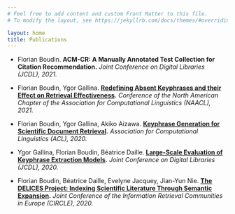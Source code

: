 ```yaml
---
# Feel free to add content and custom Front Matter to this file.
# To modify the layout, see https://jekyllrb.com/docs/themes/#overriding-theme-defaults

layout: home
title: Publications
---
```


- Florian Boudin.
  **ACM-CR: A Manually Annotated Test Collection for Citation Recommendation.**
  *Joint Conference on Digital Libraries (JCDL), 2021.*

- Florian Boudin, Ygor Gallina.
  **[Redefining Absent Keyphrases and their Effect on Retrieval Effectiveness](https://www.aclweb.org/anthology/2020.acl-main.105.pdf).**
  *Conference of the North American Chapter of the Association for Computational Linguistics (NAACL), 2021.*

- Florian Boudin, Ygor Gallina, Akiko Aizawa.
  **[Keyphrase Generation for Scientific Document Retrieval](https://www.aclweb.org/anthology/2020.acl-main.105.pdf).**
  *Association for Computational Linguistics (ACL), 2020.*

- Ygor Gallina, Florian Boudin, Béatrice Daille.
  **[Large-Scale Evaluation of Keyphrase Extraction Models](https://arxiv.org/pdf/2003.04628.pdf).**
  *Joint Conference on Digital Libraries (JCDL), 2020.*

- Florian Boudin, Béatrice Daille, Evelyne Jacquey, Jian-Yun Nie.
  **[The DELICES Project: Indexing Scientific Literature Through Semantic Expansion](http://ceur-ws.org/Vol-2621/CIRCLE20_27.pdf).**
  *Joint Conference of the Information Retrieval Communities in Europe (CIRCLE), 2020.*
